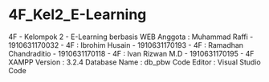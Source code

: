 # 4F_Kel2_E-Learning
4F - Kelompok 2 - E-Learning berbasis WEB
Anggota   : Muhammad Raffi		    - 1910631170032	- 4F
	        : Ibrohim Husain		    - 1910631170193	- 4F
          : Ramadhan Chandraditio -	1910631170118	- 4F
	        : Ivan Rizwan M.D 	   	- 1910631170195	- 4F
XAMPP Version : 3.2.4
Database Name : db_pbw
Code Editor   : Visual Studio Code
